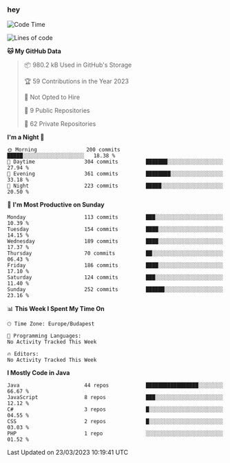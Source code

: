### hey

<!--START_SECTION:waka-->
![Code Time](http://img.shields.io/badge/Code%20Time-884%20hrs%2054%20mins-blue)

![Lines of code](https://img.shields.io/badge/From%20Hello%20World%20I%27ve%20Written-823.1%20thousand%20lines%20of%20code-blue)

**🐱 My GitHub Data** 

> 📦 980.2 kB Used in GitHub's Storage 
 > 
> 🏆 59 Contributions in the Year 2023
 > 
> 🚫 Not Opted to Hire
 > 
> 📜 9 Public Repositories 
 > 
> 🔑 62 Private Repositories 
 > 
**I'm a Night 🦉** 

```text
🌞 Morning                200 commits         █████░░░░░░░░░░░░░░░░░░░░   18.38 % 
🌆 Daytime                304 commits         ███████░░░░░░░░░░░░░░░░░░   27.94 % 
🌃 Evening                361 commits         ████████░░░░░░░░░░░░░░░░░   33.18 % 
🌙 Night                  223 commits         █████░░░░░░░░░░░░░░░░░░░░   20.50 % 
```
📅 **I'm Most Productive on Sunday** 

```text
Monday                   113 commits         ███░░░░░░░░░░░░░░░░░░░░░░   10.39 % 
Tuesday                  154 commits         ████░░░░░░░░░░░░░░░░░░░░░   14.15 % 
Wednesday                189 commits         ████░░░░░░░░░░░░░░░░░░░░░   17.37 % 
Thursday                 70 commits          ██░░░░░░░░░░░░░░░░░░░░░░░   06.43 % 
Friday                   186 commits         ████░░░░░░░░░░░░░░░░░░░░░   17.10 % 
Saturday                 124 commits         ███░░░░░░░░░░░░░░░░░░░░░░   11.40 % 
Sunday                   252 commits         ██████░░░░░░░░░░░░░░░░░░░   23.16 % 
```


📊 **This Week I Spent My Time On** 

```text
🕑︎ Time Zone: Europe/Budapest

💬 Programming Languages: 
No Activity Tracked This Week

🔥 Editors: 
No Activity Tracked This Week
```

**I Mostly Code in Java** 

```text
Java                     44 repos            █████████████████░░░░░░░░   66.67 % 
JavaScript               8 repos             ███░░░░░░░░░░░░░░░░░░░░░░   12.12 % 
C#                       3 repos             █░░░░░░░░░░░░░░░░░░░░░░░░   04.55 % 
CSS                      2 repos             █░░░░░░░░░░░░░░░░░░░░░░░░   03.03 % 
PHP                      1 repo              ░░░░░░░░░░░░░░░░░░░░░░░░░   01.52 % 
```




 Last Updated on 23/03/2023 10:19:41 UTC
<!--END_SECTION:waka-->

